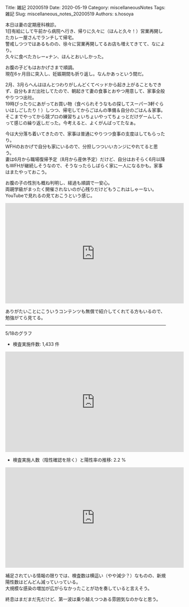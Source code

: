 Title: 雑記 20200519
Date: 2020-05-19
Category: miscellaneousNotes 
Tags: 雑記
Slug: miscellaneous_notes_20200519
Authors: s.hosoya

本日は妻の定期産科検診。  
1日有給にして午前から病院へ行き、帰りに久々に（ほんと久々！）営業再開したカレー屋さんでランチして帰宅。  
警戒しつつではあるものの、徐々に営業再開してるお店も増えてきてて、なにより。  
久々に食べたカレー+ナン、ほんとおいしかった。

お腹の子どもはおかげさまで順調。  
現在6ヶ月目に突入し、妊娠期間も折り返し。なんかあっという間だ。  

2月、3月らへんはほんとつわりがしんどくてベッドから起き上がることもできず、自分もまだ出社してたので、朝起きて妻の食事とおやつ用意して、家事全般やりつつ出社。  
19時ぴったりにあがってお買い物（食べられそうなもの探してスーパー3軒ぐらいはしごしたり！）しつつ、帰宅してからごはんの準備＆自分のごはん＆家事。  
そこまでやってから競プロの練習ちょいちょいやってちょっとだけゲームして、って感じの繰り返しだった。今考えると、よくがんばってたなぁ。  

今は大分落ち着いてきたので、家事は普通にやりつつ食事の支度はしてもらったり。  
WFHのおかげで自分も家にいるので、分担しつついいカンジにやれてると思う。  
妻は6月から職場復帰予定（8月から産休予定）だけど、自分はおそらく6月以降もWFHが継続しそうなので、そうなったらしばらく家に一人になるかも。家事はまたやっておこう。  

お腹の子の性別も概ね判明し、経過も順調で一安心。  
両親学級がまったく開催されないのが心残りだけどもうこれはしゃーない。YouTubeで見れるの見ておこうという感じ。

<iframe width="560" height="315" src="https://www.youtube.com/embed/uVNP-t1c2QU" frameborder="0" allow="accelerometer; autoplay; encrypted-media; gyroscope; picture-in-picture" allowfullscreen></iframe>

ありがたいことにこういうコンテンツも無償で紹介してくれてる方もいるので、勉強がてら見てる。  

---

5/18のグラフ  

* 検査実施件数: 1,433 件  
<iframe width="560" height="315" src="https://stopcovid19.metro.tokyo.lg.jp/cards/number-of-tested?embed=true" frameborder="0"></iframe>  

* 検査実施人数（陰性確認を除く）と陽性率の推移: 2.2 %  
<iframe width="560" height="315" src="https://stopcovid19.metro.tokyo.lg.jp/cards/positive-rate?embed=true" frameborder="0"></iframe>  

補足されている情報の限りでは、検査数は横這い（やや減少？）なものの、新規陽性数はどんどん減っていっている。  
大規模な感染の増加が広がらなかったことが功を奏していると言えそう。  

終息はまだまだ先だけど、第一波は乗り越えつつある雰囲気なのかなと思う。  
